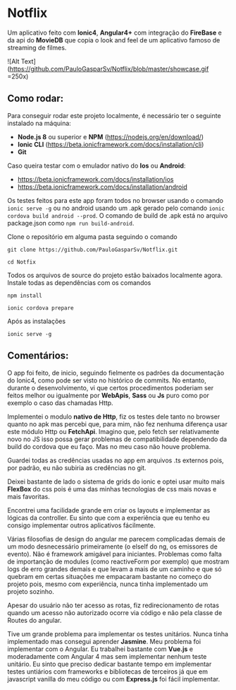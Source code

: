 # Notflix

Um aplicativo feito com **Ionic4**, **Angular4+** com integração do **FireBase** e da api do **MovieDB** que copia o look and feel de um aplicativo famoso de streaming de filmes. 

![Alt Text](https://github.com/PauloGasparSv/Notflix/blob/master/showcase.gif =250x)

## Como rodar:
Para conseguir rodar este projeto localmente, é necessário ter o seguinte instalado na máquina:

- **Node.js 8** ou superior e **NPM** (https://nodejs.org/en/download/)
- **Ionic CLI** (https://beta.ionicframework.com/docs/installation/cli)
- **Git**

Caso queira testar com o emulador nativo do **Ios** ou **Android**:

- https://beta.ionicframework.com/docs/installation/ios
- https://beta.ionicframework.com/docs/installation/android

Os testes feitos para este app foram todos no browser usando o comando `ionic serve -g` ou no android usando um .apk gerado pelo comando `ionic cordova build android --prod`. O comando de build de .apk está no arquivo package.json como `npm run build-android`.

Clone o repositório em alguma pasta seguindo o comando

`git clone https://github.com/PauloGasparSv/Notflix.git`

`cd Notfix`

Todos os arquivos de source do projeto estão baixados localmente agora. Instale todas as dependências com os comandos

`npm install`

`ionic cordova prepare`

Após as instalações

`ionic serve -g`

## Comentários:

O app foi feito, de inicio, seguindo fielmente os padrões da documentação do Ionic4, como pode ser visto no histórico de commits. No entanto, durante o desenvolvimento, vi que certos procedimentos poderiam ser feitos melhor ou igualmente por **WebApis**, **Sass** ou **Js** puro como por exemplo o caso das chamadas Http.

Implementei o modulo **nativo de Http**, fiz os testes dele tanto no browser quanto no apk mas percebi que, para mim, não fez nenhuma diferença usar este módulo Http ou **FetchApi**. Imagino que, pelo fetch ser relativamente novo no JS isso possa gerar problemas de compatibilidade dependendo da build do cordova que eu faço. Mas no meu caso não houve problema.

Guardei todas as credências usadas no app em arquivos .ts externos pois, por padrão, eu não subiria as credências no git.

Deixei bastante de lado o sistema de grids do ionic e optei usar muito mais **FlexBox** do css pois é uma das minhas tecnologias de css mais novas e mais favoritas.

Encontrei uma facilidade grande em criar os layouts e implementar as lógicas da controller. Eu sinto que com a experiência que eu tenho eu consigo implementar outros aplicativos fácilmente.

Várias filosofias de design do angular me parecem complicadas demais de um modo desnecessário primeiramente (o elseIf do ng, os emissores de evento). Não é framework amigável para iniciantes. Problemas como falta de importanção de modules (como reactiveForm por exemplo) que mostram logs de erro grandes demais e que levam a mais de um caminho e que só quebram em certas situações me empacaram bastante no começo do projeto pois, mesmo com experiência, nunca tinha implementado um projeto sozinho.

Apesar do usuário não ter acesso as rotas, fiz redirecionamento de rotas quando um acesso não autorizado ocorre via código e não pela classe de Routes do angular.

Tive um grande problema para implementar os testes unitários. Nunca tinha implementado mas consegui aprender **Jasmine**. Meu problema foi implementar com o Angular. Eu trabalhei bastante com **Vue.js** e moderadamente com Angular 4 mas sem implementar nenhum teste unitário. Eu sinto que preciso dedicar bastante tempo em implementar testes untiários com frameworks e bibliotecas de terceiros já que em javascript vanilla do meu código ou com **Express.js** foi fácil implementar.
